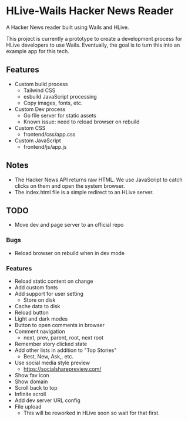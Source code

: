 # HLive-Wails Hacker News Reader

A Hacker News reader built using Wails and HLive.

This project is currently a prototype to create a development process for HLive developers to use Wails. Eventually, 
the goal is to turn this into an example app for this tech.

## Features

- Custom build process
  - Tailwind CSS
  - esbuild JavaScript processing
  - Copy images, fonts, etc.
- Custom Dev process
  - Go file server for static assets
  - Known issue: need to reload browser on rebuild
- Custom CSS
  - frontend/css/app.css
- Custom JavaScript
  - frontend/js/app.js

## Notes

- The Hacker News API returns raw HTML. We use JavaScript to catch clicks on them and open the system browser.
- The index.html file is a simple redirect to an HLive server.

## TODO

- Move dev and page server to an official repo

### Bugs

- Reload browser on rebuild when in dev mode

### Features

- Reload static content on change
- Add custom fonts
- Add support for user setting
  - Store on disk
- Cache data to disk
- Reload button
- Light and dark modes
- Button to open comments in browser
- Comment navigation
  - next, prev, parent, root, next root
- Remember story clicked state
- Add other lists in addition to "Top Stories"
  - Best, New, Ask,, etc.
- Use social media style preview
  - https://socialsharepreview.com/
- Show fav icon
- Show domain
- Scroll back to top
- Infinite scroll
- Add dev server URL config
- File upload
  - This will be reworked in HLive soon so wait for that first.